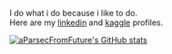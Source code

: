 I do what i do because i like to do.  
Here are my [linkedin](https://www.linkedin.com/in/farukcansaglam/) and [kaggle](https://www.kaggle.com/greysky) profiles.

[![aParsecFromFuture's GitHub stats](https://github-readme-stats.vercel.app/api?username=aParsecFromFuture&show_icons=true&theme=radical)](https://github.com/aParsecFromFuture/github-readme-stats)
